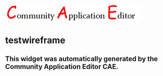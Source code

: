 ![CAE](https://github.com/PhilCAEOrg/frontendComponent-testwireframe/blob/gh-pages/img/logo.png)  

testwireframe
===================


This widget was automatically generated by the Community Application Editor CAE.  
---------------
